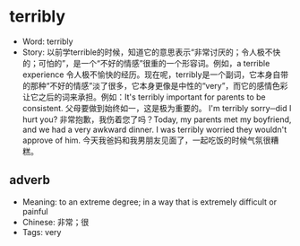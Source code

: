 # terribly

- Word: terribly
- Story: 以前学terrible的时候，知道它的意思表示“非常讨厌的；令人极不快的；可怕的”，是一个“不好的情感”很重的一个形容词。例如，a terrible experience 令人极不愉快的经历。现在呢，terribly是一个副词，它本身自带的那种“不好的情感”淡了很多，它本身更像是中性的“very”，而它的感情色彩让它之后的词来承担。例如：It's terribly important for parents to be consistent. 父母要做到始终如一，这是极为重要的。 I'm terribly sorry─did I hurt you? 非常抱歉，我伤着您了吗？Today, my parents met my boyfriend, and we had a very awkward dinner. I was terribly worried they wouldn't approve of him. 今天我爸妈和我男朋友见面了，一起吃饭的时候气氛很糟糕。

## adverb

- Meaning: to an extreme degree; in a way that is extremely difficult or painful
- Chinese: 非常；很
- Tags: very

